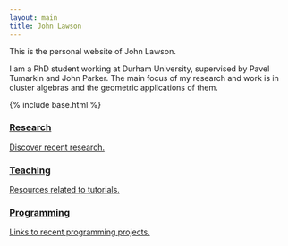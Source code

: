 ```yaml
---
layout: main
title: John Lawson
---
```


This is the personal website of John Lawson.

I am a PhD student working at Durham University, supervised by Pavel Tumarkin 
and John Parker. The main focus of my research and work is in cluster algebras 
and the geometric applications of them.

{% include base.html %}
<div class="row triple-col">
<div class="col-xs-4">
  <a href="{{ base }}/research">
  <i class="fa fa-flask fa-4x fa-border"></i>
  <h3>Research</h3>
  <p>Discover recent research.</p>
  </a>
</div>
<div class="col-xs-4">
  <a href="{{ base }}/teaching">
  <i class="fa fa-university fa-4x fa-border"></i>
  <h3>Teaching</h3>
  <p>Resources related to tutorials.</p>
  </a>
</div>
<div class="col-xs-4">
  <a href="{{ base }}/programming">
  <i class="fa fa-code fa-4x fa-border"></i>
  <h3>Programming</h3>
  <p>Links to recent programming projects.</p>
  </a>
</div>
</div>